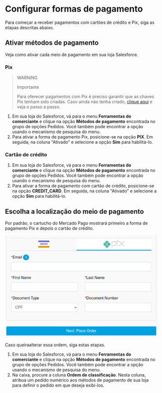 # Configurar formas de pagamento

Para começar a receber pagamentos com cartões de crédito e Pix, siga as etapas descritas abaixo.

## Ativar métodos de pagamento

Veja como ativar cada meio de pagamento em sua loja Salesforce.

### Pix

> WARNING
>
> Importante
>
> Para oferecer pagamentos com Pix é preciso garantir que as chaves Pix tenham sido criadas. Caso ainda não tenha criado, [clique aqui](https://www.youtube.com/watch?v=60tApKYVnkA) e veja o passo a passo.

1. Em sua loja do Salesforce, vá para o menu **Ferramentas do comerciante** e clique na opção **Métodos de pagamento** encontrada no grupo de opções Pedidos. Você também pode encontrar a opção usando o mecanismo de pesquisa do menu.
2. Para ativar a forma de pagamento Pix, posicione-se na opção **PIX**. Em seguida, na coluna "Ativado" e selecione a opção **Sim** para habilitá-lo.

### Cartão de crédito

1. Em sua loja do Salesforce, vá para o menu **Ferramentas do comerciante** e clique na opção **Métodos de pagamento** encontrada no grupo de opções Pedidos. Você também pode encontrar a opção usando o mecanismo de pesquisa do menu.
2. Para ativar a forma de pagamento com cartão de crédito, posicione-se na opção **CREDIT_CARD**. Em seguida, na coluna "Ativado" e selecione a opção **Sim** para habilitá-lo.

## Escolha a localização do meio de pagamento

Por padrão, o cartucho do Mercado Pago mostrará primeiro a forma de pagamento Pix e depois o cartão de crédito. 

![payment-methods](/images/salesforce/payment-methods.png)

Caso queiraalterar essa ordem, siga estas etapas.

1. Em sua loja do Salesforce, vá para o menu **Ferramentas do comerciante** e clique na opção **Métodos de pagamento** encontrada no grupo de opções Pedidos. Você também pode encontrar a opção usando o mecanismo de pesquisa do menu.
2. Na caixa, procure a coluna **Ordem de classificação**. Nesta coluna, atribua um pedido numérico aos métodos de pagamento de sua loja para definir o pedido em que deseja exibi-los.